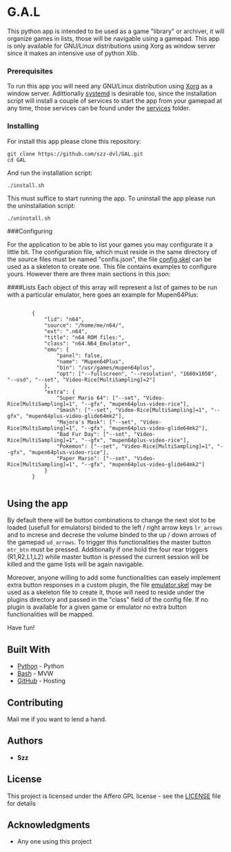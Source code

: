 
# G.A.L

This python app is intended to be used as a game "library" or archiver, it will organize games in lists, those will be navigable using a gamepad. This app is only available for GNU/Linux distributions using Xorg as window server since it makes an intensive use of python Xlib.


### Prerequisites
To run this app you will need any GNU/Linux distribution using [Xorg](https://www.x.org/wiki/) as a window server. Adittionally [systemd](https://en.wikipedia.org/wiki/Systemd) is desirable too, since the installation script will install a couple of services to start the app from your gamepad at any time, those services can be found under the [services](https://github.com/szz-dvl/GAL/tree/master/services) folder.

### Installing
For install this app please clone this repository:

```
git clone https://github.com/szz-dvl/GAL.git
cd GAL

```
And run the installation script:

```
./install.sh

```
This must suffice to start running the app. To uninstall the app please run the uninstallation script:

```
./uninstall.sh

```

###Configuring

For the application to be able to list your games you may configurate it a little bit. The configuration file, which must reside in the same directory of the source files must be named "confis.json", the file [config.skel](https://github.com/szz-dvl/GAL/blob/master/confis.skel) can be used as a skeleton to create one. This file contains examples to configure yours. However there are three main sections in this json:

####Lists
Each object of this array will represent a list of games to be run with a particular emulator, here goes an example for Mupen64Plus:

```

		{
            "lid": "n64",
            "source": "/home/me/n64/",
			"ext": ".n64",
			"title": "n64 ROM files:",
			"class": "n64.N64_Emulator",
			"emu": {
				"panel": false,
				"name": "Mupen64Plus",
				"bin": "/usr/games/mupen64plus",
				"opt": ["--fullscreen", "--resolution", "1680x1050", "--osd", "--set", "Video-Rice[MultiSampling]=2"]
			},
			"extra": {
				"Super Mario 64": ["--set", "Video-Rice[MultiSampling]=1", "--gfx", "mupen64plus-video-rice"],
				"Smash": ["--set", "Video-Rice[MultiSampling]=1", "--gfx", "mupen64plus-video-glide64mk2"],
				"Majora's Mask": ["--set", "Video-Rice[MultiSampling]=1", "--gfx", "mupen64plus-video-glide64mk2"],
				"Bad Fur Day": ["--set", "Video-Rice[MultiSampling]=1", "--gfx", "mupen64plus-video-rice"],
				"Pokemon": ["--set", "Video-Rice[MultiSampling]=1", "--gfx", "mupen64plus-video-rice"],
				"Paper Mario": ["--set", "Video-Rice[MultiSampling]=1", "--gfx", "mupen64plus-video-glide64mk2"]
			}
		}
			
```

## Using the app

By default there will be button combinations to change the next slot to be loaded (usefull for emulators) binded to the left / right arrow keys ```lr_arrows``` and to increse and decrese the volume binded to the up / down arrows of the gamepad ```ud_arrows```. To trigger this functionalities the master button ```mtr_btn``` must be pressed. Additionally if one hold the four rear triggers (R1,R2,L1,L2) while master button is pressed the current session will be killed and the game lists will be again navigable.

Moreover, anyone willing to add some functionalities can easely implement extra button responses in a custom plugin, the file [emulator.skel](https://github.com/szz-dvl/GAL/blob/master/plugins/emulator.skel) may be used as a skeleton file to create it, those will need to reside under the plugins directory and passed in the "class" field of the config file. If no plugin is available for a given game or emulator no extra button functionalities will be mapped.

Have fun!


## Built With

* [Python](https://www.python.org/) - Python
* [Bash](https://angularjs.org/) - MVW
* [GitHub](https://github.com/) - Hosting

## Contributing

Mail me if you want to lend a hand.

## Authors

* **Szz** 

## License

This project is licensed under the Affero GPL license - see the [LICENSE](LICENSE) file for details

## Acknowledgments

* Any one using this project
